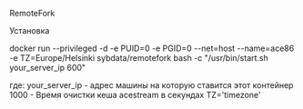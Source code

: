 RemoteFork

Установка

docker run 
--privileged 
-d 
-e PUID=0 
-e PGID=0 
--net=host 
--name=ace86 
-e TZ=Europe/Helsinki
sybdata/remotefork bash -c "/usr/bin/start.sh your_server_ip 600"

где:
your_server_ip - адрес машины на которую ставится этот контейнер
1000 - Время очистки кеша acestream в секундах
TZ='timezone'
